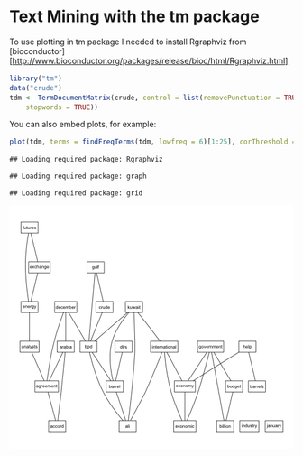 Text Mining with the tm package
========================================================
To use plotting in tm package I needed to install Rgraphviz from [bioconductor][http://www.bioconductor.org/packages/release/bioc/html/Rgraphviz.html]



```r
library("tm")
data("crude")
tdm <- TermDocumentMatrix(crude, control = list(removePunctuation = TRUE, removeNumbers = TRUE, 
    stopwords = TRUE))
```


You can also embed plots, for example:


```r
plot(tdm, terms = findFreqTerms(tdm, lowfreq = 6)[1:25], corThreshold = 0.5)
```

```
## Loading required package: Rgraphviz
```

```
## Loading required package: graph
```

```
## Loading required package: grid
```

![plot of chunk unnamed-chunk-2](figure/unnamed-chunk-2.png) 


